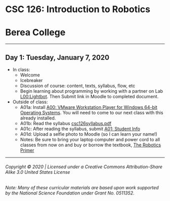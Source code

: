 # CSC 126: Introduction to Robotics
# Berea College
---

## Day 1: Tuesday, January 7, 2020
  - In class:
    - Welcome
    - Icebreaker
    - Discussion of course: content, texts, syllabus, flow, etc
    - Begin learning about programming by working with a partner on Lab [L00:Lightbot](https://docs.google.com/document/d/1OmhFqB3_JZh4zJN0CL0Ezetr05N5E3NzGrE8YWhuGck/edit?usp=sharing). Then Submit link in Moodle to completed document.
  - Outside of class:
    - A01a: Install [A00: VMware Workstation Player for Windows 64-bit Operating Systems](https://my.vmware.com/en/web/vmware/free#desktop_end_user_computing/vmware_workstation_player/15_0|PLAYER-1551|product_downloads). You will need to come to our next class with this already installed.
    - A01b: Read the syllabus [csc126syllabus.pdf](http://cs.berea.edu/courses/csc126/csc236syllabusS20.pdf)
    - A01c: After reading the syllabus, submit [A01: Student Info](https://forms.gle/45YV7FehzxM4zuKr9)
    - A01d: Upload a selfie photo to Moodle (so I can learn your name!)
    - Notes: Be sure to bring your laptop computer and power cord to all classes from now on and buy or borrow the textbook, [The Robotics Primer](https://www.amazon.com/Robotics-Primer-Intelligent-Autonomous-Agents-ebook-dp-B002W05XSK/dp/B002W05XSK/)

---
###### Copyright © 2020 | Licensed under a Creative Commons Attribution-Share Alike 3.0 United States License
###### Note: Many of these curricular materials are based upon work supported by the National Science Foundation under Grant No. 0511352.
